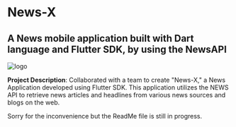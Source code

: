 # News-X
A News mobile application built with Dart language and Flutter SDK, by using the NewsAPI
------
![logo](https://github.com/SourabhGPatil/newsx-flutter-news-app/assets/81312909/1e4eff94-3ec3-4e17-b71d-640c3d1e5121)

**Project Description**: Collaborated with a team to create "News-X," a News Application developed using Flutter SDK. This application utilizes the NEWS API to retrieve news articles and headlines from various news sources and blogs on the web.

Sorry for the inconvenience but the ReadMe file is still in progress.

